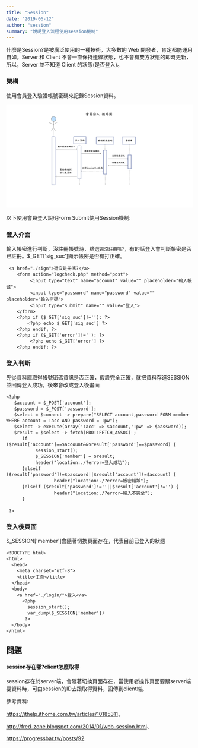 ```yaml
---
title: "Session"
date: "2019-06-12"
author: "session"
summary: "說明登入流程使用session機制"
---
```


什麼是Session?是被廣泛使用的一種技術，大多數的 Web 開發者，肯定都能運用自如。Server 和 Client 不會一直保持連線狀態，也不會有雙方狀態的即時更新，所以，Server 並不知道 Client 的狀態(是否登入)。

### 架構

使用會員登入驗證帳號密碼來記錄Session資料。

![session](https://raw.githubusercontent.com/coolgood88142/markdown_note/master/assets/images/session.png)



以下使用會員登入說明Form Submit使用Session機制:

### 登入介面

輸入帳密進行判斷，沒註冊帳號時，點選`還沒註冊嗎?`，有的話登入會判斷帳密是否已註冊。$_GET['sig_suc']顯示帳密是否有打正確。

```
 <a href="./sign">還沒註冊嗎?</a>
    <form action="logcheck.php" method="post">
         <input type="text" name="account" value="" placeholder="輸入帳號">
         <input type="password" name="password" value="" placeholder="輸入密碼">
         <input type="submit" name="" value="登入">
    </form>
    <?php if ($_GET['sig_suc']!=''): ?>
        <?php echo $_GET['sig_suc'] ?>
    <?php endif; ?>
    <?php if ($_GET['error']!=''): ?>
         <?php echo $_GET['error'] ?>
    <?php endif; ?>
```

### 登入判斷

先從資料庫取得帳號密碼資訊是否正確，假設完全正確，就把資料存進SESSION並回傳登入成功，後來會改成登入後畫面

```
<?php
   $account = $_POST['account'];
   $password = $_POST['password'];
   $select = $connect -> prepare("SELECT account,password FORM member WHERE account = :acc AND password = :pw");
   $select -> execute(array(':acc' => $account,':pw' => $password));
   $result = $select -> fetch(PDO::FETCH_ASSOC) ;
      if ($result['account']==$account&&$result['password']==$password) {
           session_start();
           $_SESSION['member'] = $result;
           header("location:./?error=登入成功");
      }elseif ($result['password']!=$password||$result['account']!=$account) {
                  header("location:./?error=帳密錯誤");
      }elseif ($result['password']!=''||$result['account']!='') {
                  header("location:./?error=輸入不完全");
      }
      
 ?>
```

### 登入後頁面

$_SESSION['member']會隨著切換頁面存在，代表目前已登入的狀態

```
<!DOCTYPE html>
<html>
  <head>
    <meta charset="utf-8">
    <title>主頁</title>
  </head>
  <body>
    <a href="./login/">登入</a>
      <?php
        session_start();
        var_dump($_SESSION['member'])
       ?>
  </body>
</html>
```



## 問題

#### session存在哪?client怎麼取得

session存在於server端，會隨著切換頁面存在，當使用者操作頁面要跟server端要資料時，可由session的ID去跟取得資料，回傳到client端。



參考資料:

<https://ithelp.ithome.com.tw/articles/10185311>、

<http://fred-zone.blogspot.com/2014/01/web-session.html>、

<https://progressbar.tw/posts/92>